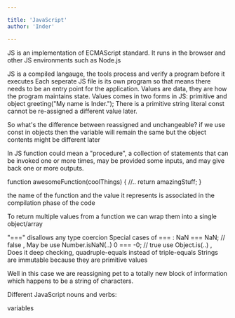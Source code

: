 ```yaml
---

title: 'JavaScript'
author: 'Inder'

---
```


JS is an implementation of ECMAScript standard. It runs in the browser and other JS environments such as Node.js

JS is a compiled langauge, the tools process and verify a program before it executes
Each seperate JS file is its own program so that means there needs to be an entry point for the application.
Values are data, they are how the program maintains state. Values comes in two forms in JS: primitive and object
greeting("My name is Inder."); There is a primitive string literal 
const cannot be re-assigned a different value later. 

So what's the difference between reassigned and unchangeable?
if we use const in objects then the variable will remain the same but the object contents might be different later 

In JS function could mean a "procedure", a collection of statements that can be invoked one or more times, may be provided some inputs, and may give back one or more outputs.

function awesomeFunction(coolThings) {
	//..
	return amazingStuff;
}

the name of the function and the value it represents is associated in the compilation phase of the code

To return multiple values from a function we can wrap them into a single object/array

"===" disallows any type coercion 
Special cases of === : NaN === NaN; // false , May be use Number.isNaN(..)
0 === -0; // true  use Object.is(..) , Does it deep checking, quadruple-equals instead of triple-equals
Strings are immutable because they are primitive values

Well in this case we are reassigning pet to a totally new block of information which happens to be a string of characters.


Different JavaScript nouns and verbs:

variables

